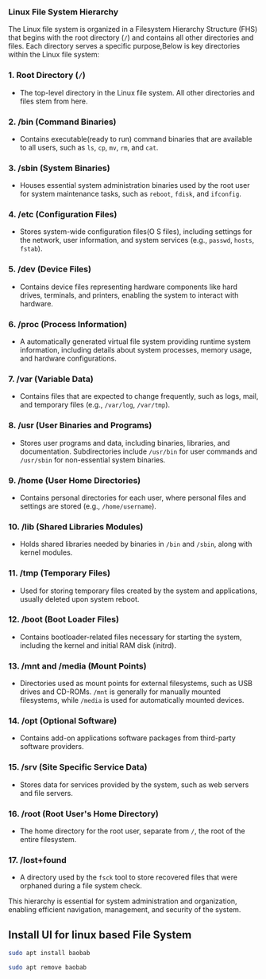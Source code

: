 ### **Linux File System Hierarchy**

The Linux file system is organized in a Filesystem Hierarchy Structure (FHS) that begins with the root directory (`/`) and contains all other directories and files. Each directory serves a specific purpose,Below is key directories within the Linux file system:

### 1. **Root Directory (`/`)**
   - The top-level directory in the Linux file system. All other directories and files stem from here.

### 2. **/bin (Command Binaries)**
   - Contains executable(ready to run) command binaries that are available to all users, such as `ls`, `cp`, `mv`, `rm`, and `cat`.

### 3. **/sbin (System Binaries)**
   - Houses essential system administration binaries used by the root user for system maintenance tasks, such as `reboot`, `fdisk`, and `ifconfig`.

### 4. **/etc (Configuration Files)**
   - Stores system-wide configuration files(O S files), including settings for the network, user information, and system services (e.g., `passwd`, `hosts`, `fstab`).

### 5. **/dev (Device Files)**
   - Contains device files representing hardware components like hard drives, terminals, and printers, enabling the system to interact with hardware.

### 6. **/proc (Process Information)**
   - A automatically generated virtual file system providing runtime system information, including details about system processes, memory usage, and hardware configurations.

### 7. **/var (Variable Data)**
   - Contains files that are expected to change frequently, such as logs, mail, and temporary files (e.g., `/var/log`, `/var/tmp`).

### 8. **/usr (User Binaries and Programs)**
   - Stores user programs and data, including binaries, libraries, and documentation. Subdirectories include `/usr/bin` for user commands and `/usr/sbin` for non-essential system binaries.

### 9. **/home (User Home Directories)**
   - Contains personal directories for each user, where personal files and settings are stored (e.g., `/home/username`).

### 10. **/lib (Shared Libraries Modules)**
   - Holds shared libraries needed by binaries in `/bin` and `/sbin`, along with kernel modules.

### 11. **/tmp (Temporary Files)**
   - Used for storing temporary files created by the system and applications, usually deleted upon system reboot.

### 12. **/boot (Boot Loader Files)**
   - Contains bootloader-related files necessary for starting the system, including the kernel and initial RAM disk (initrd).

### 13. **/mnt and /media (Mount Points)**
   - Directories used as mount points for external filesystems, such as USB drives and CD-ROMs. `/mnt` is generally for manually mounted filesystems, while `/media` is used for automatically mounted devices.

### 14. **/opt (Optional Software)**
   - Contains add-on applications software packages from third-party software providers.

### 15. **/srv (Site Specific Service Data)**
   - Stores data for services provided by the system, such as web servers and file servers.

### 16. **/root (Root User's Home Directory)**
   - The home directory for the root user, separate from `/`, the root of the entire filesystem.

### 17. **/lost+found**
   - A directory used by the `fsck` tool to store recovered files that were orphaned during a file system check.


This hierarchy is essential for system administration and organization, enabling efficient navigation, management, and security of the system.


## Install UI for linux based File System
```bash
sudo apt install baobab
```
```bash
sudo apt remove baobab
```